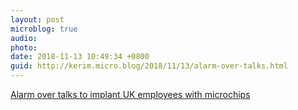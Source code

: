 ```yaml
---
layout: post
microblog: true
audio: 
photo: 
date: 2018-11-13 10:49:34 +0800
guid: http://kerim.micro.blog/2018/11/13/alarm-over-talks.html
---
```

[Alarm over talks to implant UK employees with microchips](https://www.theguardian.com/technology/2018/nov/11/alarm-over-talks-to-implant-uk-employees-with-microchips?CMP=Share_AndroidApp_Tweet)
